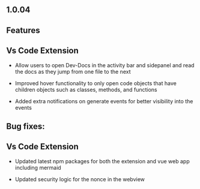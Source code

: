 ## 1.0.04

## Features

## Vs Code Extension

* Allow users to open Dev-Docs in the activity bar and sidepanel and read the docs as they jump from one file to the next

* Improved hover functionality to only open code objects that have children objects such as classes, methods, and functions

* Added extra notifications on generate events for better visibility into the events

## Bug fixes:

## Vs Code Extension

* Updated latest npm packages for both the extension and vue web app including mermaid

* Updated security logic for the nonce in the webview
